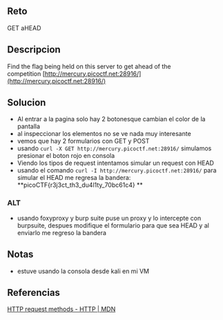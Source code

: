 
## Reto
GET aHEAD

## Descripcion
Find the flag being held on this server to get ahead of the competition [http://mercury.picoctf.net:28916/](http://mercury.picoctf.net:28916/)

## Solucion
- Al entrar a la pagina solo hay 2 botonesque cambian el color de la pantalla
- al inspeccionar los elementos no se ve nada muy interesante
- vemos que hay 2 formularios con GET y POST
- usando `curl -X GET http://mercury.picoctf.net:28916/` simulamos presionar el boton rojo en consola
- Viendo los tipos de request intentamos simular un request con HEAD
- usando el comando `curl -I http://mercury.picoctf.net:28916/` para simular el HEAD me regresa la bandera: **picoCTF{r3j3ct_th3_du4l1ty_70bc61c4}
**

### ALT
- usando foxyproxy y burp suite puse un proxy y lo intercepte con burpsuite, despues modifique el formulario para que sea HEAD y al enviarlo me regreso la bandera

## Notas
- estuve usando la consola desde kali en mi VM

## Referencias
[HTTP request methods - HTTP | MDN](https://developer.mozilla.org/en-US/docs/Web/HTTP/Reference/Methods)

